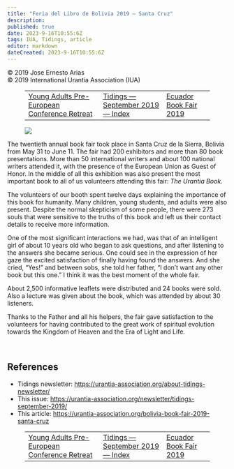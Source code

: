 ```yaml
---
title: "Feria del Libro de Bolivia 2019 – Santa Cruz"
description: 
published: true
date: 2023-9-16T10:55:6Z
tags: IUA, Tidings, article
editor: markdown
dateCreated: 2023-9-16T10:55:6Z
---
```


<p class="v-card v-sheet theme--light gray lighten-3 px-2">© 2019 Jose Ernesto Arias<br>© 2019 International Urantia Association (IUA)</p>
<figure class="table chapter-navigator">
  <table>
    <tbody>
      <tr>
        <td>
        <a href="/en/article/Alex_Hehlert/young_adults_pre_european_conference">
          <span class="mdi mdi-arrow-left-drop-circle"></span><span class="pl-2">Young Adults Pre-European Conference Retreat</span>
        </a>
        </td>
        <td>
        <a href="/en/index/articles_iua_tidings#tidings-september-2019">
          <span class="mdi mdi-book-open-variant"></span><span class="pl-2">Tidings — September 2019 — Index</span>
        </a>
        </td>
        <td>
        <a href="/en/article/Efrain_Vivanco/ecuador_book_fair_2019">
          <span class="pr-2">Ecuador Book Fair 2019</span><span class="mdi mdi-arrow-right-drop-circle"></span>
        </a>
        </td>
      </tr>
    </tbody>
  </table>
</figure>


<figure id="Figure_1" class="image urantiapedia image-style-align-left">
<img src="/image/article/IUA_Tidings/190819_153725_101-300x225.jpg">
</figure>

The twentieth annual book fair took place in Santa Cruz de la Sierra, Bolivia from May 31 to June 11. The fair had 200 exhibitors and more than 80 book presentations. More than 50 international writers and about 100 national writers attended it, with the presence of the European Union as Guest of Honor. In the middle of all this exhibition was also present the most important book to all of us volunteers attending this fair: _The Urantia Book._

The volunteers of our booth spent twelve days explaining the importance of this book for humanity. Many children, young students, and adults were also present. Despite the normal skepticism of some people, there were 273 souls that were sensitive to the truths of this book and left us their contact details to receive more information.

One of the most significant interactions we had, was that of an intelligent girl of about 10 years old who began to ask questions, and after listening to the answers she became serious. One could see in the expression of her gaze the excited satisfaction of finally having found the answers. And she cried, “Yes!” and between sobs, she told her father, “I don’t want any other book but this one.” I think it was the best moment of the whole fair.

About 2,500 informative leaflets were distributed and 24 books were sold. Also a lecture was given about the book, which was attended by about 30 listeners.

Thanks to the Father and all his helpers, the fair gave satisfaction to the volunteers for having contributed to the great work of spiritual evolution towards the Kingdom of Heaven and the Era of Light and Life.

<br style="clear:both;"/>

## References

- Tidings newsletter: https://urantia-association.org/about-tidings-newsletter/
- This issue: https://urantia-association.org/newsletter/tidings-september-2019/
- This article: https://urantia-association.org/bolivia-book-fair-2019-santa-cruz

<figure class="table chapter-navigator">
  <table>
    <tbody>
      <tr>
        <td>
        <a href="/en/article/Alex_Hehlert/young_adults_pre_european_conference">
          <span class="mdi mdi-arrow-left-drop-circle"></span><span class="pl-2">Young Adults Pre-European Conference Retreat</span>
        </a>
        </td>
        <td>
        <a href="/en/index/articles_iua_tidings#tidings-september-2019">
          <span class="mdi mdi-book-open-variant"></span><span class="pl-2">Tidings — September 2019 — Index</span>
        </a>
        </td>
        <td>
        <a href="/en/article/Efrain_Vivanco/ecuador_book_fair_2019">
          <span class="pr-2">Ecuador Book Fair 2019</span><span class="mdi mdi-arrow-right-drop-circle"></span>
        </a>
        </td>
      </tr>
    </tbody>
  </table>
</figure>
